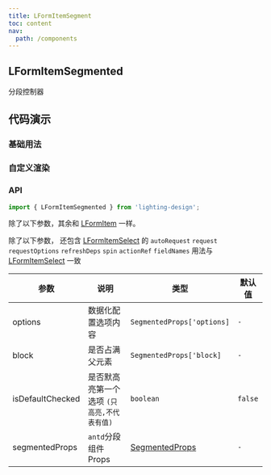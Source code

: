 ```yaml
---
title: LFormItemSegment
toc: content
nav:
  path: /components
---
```


## LFormItemSegmented

分段控制器

## 代码演示

### 基础用法

<code src='./demos/Demo1.tsx'></code>

### 自定义渲染

<code src='./demos/Demo3.tsx'></code>

### API

```ts
import { LFormItemSegmented } from 'lighting-design';
```

除了以下参数，其余和 [LFormItem](/components/form-item) 一样。

除了以下参数， 还包含 [LFormItemSelect](/components/form-item-select#api) 的 `autoRequest` `request` `requestOptions` `refreshDeps` `spin` `actionRef` `fieldNames`
用法与 [LFormItemSelect](/components/form-item-select#api) 一致

| 参数             | 说明                                       | 类型                                                              | 默认值  |
| ---------------- | ------------------------------------------ | ----------------------------------------------------------------- | ------- |
| options          | 数据化配置选项内容                         | `SegmentedProps['options]`                                        | `-`     |
| block            | 是否占满父元素                             | `SegmentedProps['block]`                                          | `-`     |
| isDefaultChecked | 是否默高亮第一个选项 `(只高亮,不代表有值)` | `boolean`                                                         | `false` |
| segmentedProps   | `antd`分段组件 Props                       | [SegmentedProps](https://ant.design/components/segmented-cn/#api) | `-`     |
